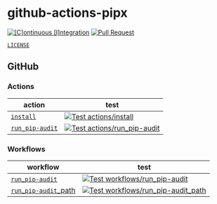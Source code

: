 # github-actions-pipx

[![[C]ontinuous [I]ntegration](https://github.com/percebus/github-actions-pipx/actions/workflows/always.yml/badge.svg)](https://github.com/percebus/github-actions-pipx/actions/workflows/always.yml) [![Pull Request](https://github.com/percebus/github-actions-pipx/actions/workflows/pull_request.yml/badge.svg?event=pull_request)](https://github.com/percebus/github-actions-pipx/actions/workflows/pull_request.yml)

[`LICENSE`](./LICENSE)

## GitHub

### Actions

| action                                             | test                                                                                                                                                                                                                                            |
| -------------------------------------------------- | ----------------------------------------------------------------------------------------------------------------------------------------------------------------------------------------------------------------------------------------------- |
| [`install`](./.github/actions/install)             | [![Test actions/install](https://github.com/percebus/github-actions-pipx/actions/workflows/test_actions__install.yml/badge.svg)](https://github.com/percebus/github-actions-pipx/actions/workflows/test_actions__install.yml)                   |
| [`run_pip-audit`](./.github/actions/run_pip-audit) | [![Test actions/run_pip-audit](https://github.com/percebus/github-actions-pipx/actions/workflows/test_actions__run_pip-audit.yml/badge.svg)](https://github.com/percebus/github-actions-pipx/actions/workflows/test_actions__run_pip-audit.yml) |

### Workflows

| workflow                                                               | test                                                                                                                                                                                                                                                                 |
| ---------------------------------------------------------------------- | -------------------------------------------------------------------------------------------------------------------------------------------------------------------------------------------------------------------------------------------------------------------- |
| [`run`\_`pip-audit`](./.github/workflows/run_pip-audit.yml)            | [![Test workflows/run_pip-audit](https://github.com/percebus/github-actions-pipx/actions/workflows/test_workflows__run_pip-audit.yml/badge.svg)](https://github.com/percebus/github-actions-pipx/actions/workflows/test_workflows__run_pip-audit.yml)                |
| [`run`\_`pip-audit`\_path](./.github/workflows/run_pip-audit_path.yml) | [![Test workflows/run_pip-audit_path](https://github.com/percebus/github-actions-pipx/actions/workflows/test_workflows__run_pip-audit_path.yml/badge.svg)](https://github.com/percebus/github-actions-pipx/actions/workflows/test_workflows__run_pip-audit_path.yml) |
